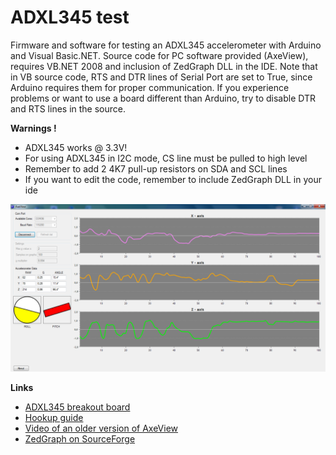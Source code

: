 # ADXL345 test
Firmware and software for testing an ADXL345 accelerometer with Arduino and Visual Basic.NET.
Source code for PC software provided (AxeView), requires VB.NET 2008 and inclusion of ZedGraph DLL in the IDE.
Note that in VB source code, RTS and DTR lines of Serial Port are set to True, since Arduino requires them for proper communication. If you experience problems or want to use a board different than Arduino, try to disable DTR and RTS lines in the source.

**Warnings !**
* ADXL345 works @ 3.3V!
* For using ADXL345 in I2C mode, CS line must be pulled to high level
* Remember to add 2 4K7 pull-up resistors on SDA and SCL lines
* If you want to edit the code, remember to include ZedGraph DLL in your ide

![application screenshot](https://github.com/Cyb3rn0id/ADXL345_test/blob/master/screenshot.png)

**Links**
* [ADXL345 breakout board](https://www.sparkfun.com/products/9836)
* [Hookup guide](https://learn.sparkfun.com/tutorials/adxl345-hookup-guide?_ga=1.9343222.255659784.1474484618)
* [Video of an older version of AxeView](https://www.youtube.com/watch?v=DYrT9s_6ovc)
* [ZedGraph on SourceForge](https://sourceforge.net/projects/zedgraph/)
